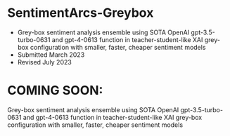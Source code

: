 # SentimentArcs-Greybox
* Grey-box sentiment analysis ensemble using SOTA OpenAI gpt-3.5-turbo-0631 and gpt-4-0613 function in teacher-student-like XAI grey-box configuration with smaller, faster, cheaper sentiment models
* Submitted March 2023
* Revised July 2023
  
# COMING SOON:

Grey-box sentiment analysis ensemble using SOTA OpenAI gpt-3.5-turbo-0631 and gpt-4-0613 function in teacher-student-like XAI grey-box configuration with smaller, faster, cheaper sentiment models
